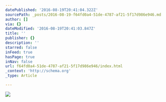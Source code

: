 ```yaml
---
datePublished: '2016-08-19T20:41:04.322Z'
sourcePath: _posts/2016-08-19-f64fd0a4-51de-4787-af21-5f17d986e946.md
author: []
via: {}
dateModified: '2016-08-19T20:41:03.847Z'
title: ''
publisher: {}
description: ''
starred: false
inFeed: true
hasPage: true
inNav: false
url: f64fd0a4-51de-4787-af21-5f17d986e946/index.html
_context: 'http://schema.org'
_type: Article

---
```

![](https://the-grid-user-content.s3-us-west-2.amazonaws.com/c5f4856b-4cde-4b4b-8188-ae16c2ec2d05.jpg)